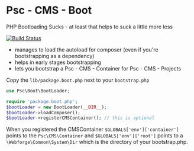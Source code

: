 Psc - CMS - Boot
=============

PHP Bootloading Sucks - at least that helps to suck a little more less

[![Build Status](https://secure.travis-ci.org/pscheit/psc-cms-boot.png?branch=master)](http://travis-ci.org/pscheit/psc-cms-boot)

 - manages to load the autoload for composer (even if you're bootstrapping as a dependency)
 - helps in early stages bootstrapping
 - lets you bootstrap a Psc - CMS - Container for Psc - CMS - Projects

Copy the `lib/package.boot.php` next to your `bootstrap.php`
```php
use Psc\Boot\BootLoader;

require 'package.boot.php';
$bootLoader = new BootLoader(__DIR__);
$bootLoader->loadComposer();
$bootLoader->registerCMSContainer(); // this is optional
```

When you registered the CMSContainer `$GLOBALS['env']['container']` points to the `Psc\CMS\Container` and `$GLOBALS['env']['root']` points to a `\Webforge\Common\System\Dir` which is the directory of your bootstrap.php.



